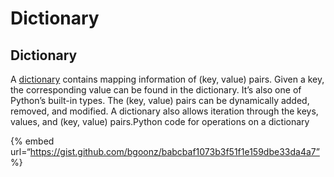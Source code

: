 Dictionary
==========

Dictionary <span id="fc34"></span>
----------------------------------

A [dictionary](https://docs.python.org/3/library/stdtypes.html#set-types-set-frozenset) contains mapping information of (key, value) pairs. Given a key, the corresponding value can be found in the dictionary. It’s also one of Python’s built-in types. The (key, value) pairs can be dynamically added, removed, and modified. A dictionary also allows iteration through the keys, values, and (key, value) pairs.Python code for operations on a dictionary

{% embed url=“https://gist.github.com/bgoonz/babcbaf1073b3f51f1e159dbe33da4a7” %}
